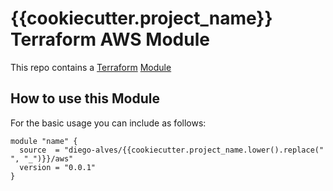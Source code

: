 # {{cookiecutter.project_name}} Terraform AWS Module

This repo contains a [Terraform](https://terraform.io) [Module](https://www.terraform.io/docs/language/modules/index.html)

## How to use this Module

For the basic usage you can include as follows:

```hcl
module "name" {
  source  = "diego-alves/{{cookiecutter.project_name.lower().replace(" ", "_")}}/aws"
  version = "0.0.1"
}
```
